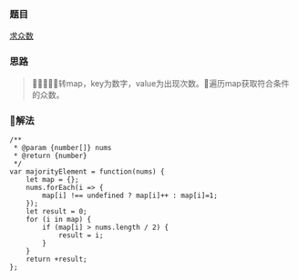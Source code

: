 ### 题目

[求众数](https://leetcode-cn.com/problems/majority-element/)

### 思路

> 转map，key为数字，value为出现次数。遍历map获取符合条件的众数。

### 解法

```
/**
 * @param {number[]} nums
 * @return {number}
 */
var majorityElement = function(nums) {
    let map = {};
    nums.forEach(i => {
        map[i] !== undefined ? map[i]++ : map[i]=1;
    });
    let result = 0;
    for (i in map) {
        if (map[i] > nums.length / 2) {
            result = i;
        }
    }
    return +result;
};
```
